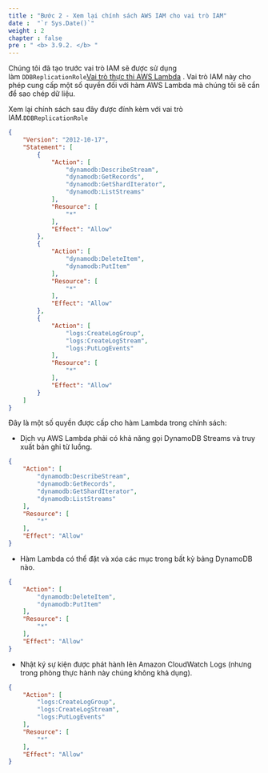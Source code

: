 ```yaml
---
title : "Bước 2 - Xem lại chính sách AWS IAM cho vai trò IAM"
date :  "`r Sys.Date()`" 
weight : 2
chapter : false
pre : " <b> 3.9.2. </b> "
---
```

Chúng tôi đã tạo trước vai trò IAM sẽ được sử dụng làm `DDBReplicationRole`[Vai trò thực thi AWS Lambda](https://docs.aws.amazon.com/lambda/latest/dg/lambda-intro-execution-role.html) . Vai trò IAM này cho phép cung cấp một số quyền đối với hàm AWS Lambda mà chúng tôi sẽ cần để sao chép dữ liệu.

Xem lại chính sách sau đây được đính kèm với vai trò IAM.`DDBReplicationRole`

```json
{
    "Version": "2012-10-17",
    "Statement": [
        {
            "Action": [
                "dynamodb:DescribeStream",
                "dynamodb:GetRecords",
                "dynamodb:GetShardIterator",
                "dynamodb:ListStreams"
            ],
            "Resource": [
                "*"
            ],
            "Effect": "Allow"
        },
        {
            "Action": [
                "dynamodb:DeleteItem",
                "dynamodb:PutItem"
            ],
            "Resource": [
                "*"
            ],
            "Effect": "Allow"
        },
        {
            "Action": [
                "logs:CreateLogGroup",
                "logs:CreateLogStream",
                "logs:PutLogEvents"
            ],
            "Resource": [
                "*"
            ],
            "Effect": "Allow"
        }
    ]
}
```

Đây là một số quyền được cấp cho hàm Lambda trong chính sách:

- Dịch vụ AWS Lambda phải có khả năng gọi DynamoDB Streams và truy xuất bản ghi từ luồng.

```json
{
    "Action": [
        "dynamodb:DescribeStream",
        "dynamodb:GetRecords",
        "dynamodb:GetShardIterator",
        "dynamodb:ListStreams"
    ],
    "Resource": [
        "*"
    ],
    "Effect": "Allow"
}
```

- Hàm Lambda có thể đặt và xóa các mục trong bất kỳ bảng DynamoDB nào.

```json
{
    "Action": [
        "dynamodb:DeleteItem",
        "dynamodb:PutItem"
    ],
    "Resource": [
        "*"
    ],
    "Effect": "Allow"
}
```

- Nhật ký sự kiện được phát hành lên Amazon CloudWatch Logs (nhưng trong phòng thực hành này chúng không khả dụng).

```json
{
    "Action": [
        "logs:CreateLogGroup",
        "logs:CreateLogStream",
        "logs:PutLogEvents"
    ],
    "Resource": [
        "*"
    ],
    "Effect": "Allow"
}
```